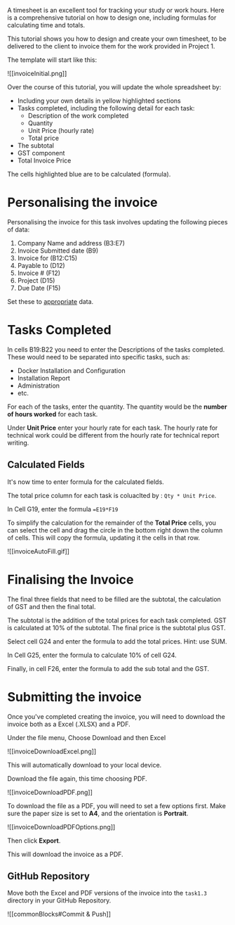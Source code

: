 A timesheet is an excellent tool for tracking your study or work hours. Here is a comprehensive tutorial on how to design one, including formulas for calculating time and totals.

This tutorial shows you how to design and create your own timesheet, to be delivered to the client to invoice them for the work provided in Project 1.

The template will start like this:

![[invoiceInitial.png]]

Over the course of this tutorial, you will update the whole spreadsheet by:
- Including your own details in yellow highlighted sections
- Tasks completed, including the following detail for each task:
	- Description of the work completed
	- Quantity
	- Unit Price (hourly rate)
	- Total price
- The subtotal
- GST component
- Total Invoice Price

The cells highlighted blue are to be calculated (formula).


# Personalising the invoice

Personalising the invoice for this task involves updating the following pieces of data:

1. Company Name and address (B3:E7)
2. Invoice Submitted date (B9)
3. Invoice for (B12:C15)
4. Payable to (D12)
5. Invoice # (F12)
6. Project (D15)
7. Due Date (F15)

Set these to <u>appropriate</u> data.

# Tasks Completed

In cells B19:B22 you need to enter the Descriptions of the tasks completed. These would need to be separated into specific tasks, such as:

- Docker Installation and Configuration
- Installation Report
- Administration 
- etc.

For each of the tasks, enter the quantity. The quantity would be the **number of hours worked** for each task.

Under **Unit Price** enter your hourly rate for each task. The hourly rate for technical work could be different from the hourly rate for technical report writing.

## Calculated Fields

It's now time to enter formula for the calculated fields.

The total price column for each task is coluaclted by : `Qty * Unit Price`. 

In Cell G19, enter the formula `=E19*F19`

To simplify the calculation for the remainder of the **Total Price** cells, you can select the cell and drag the circle in the bottom right down the column of cells. This will copy the formula, updating it the cells in that row.

![[invoiceAutoFill.gif]]

# Finalising the Invoice

The final three fields that need to be filled are the subtotal, the calculation of GST and then the final total.

The subtotal is the addition of the total prices for each task completed.
GST is calculated at 10% of the subtotal.
The final price is the subtotal plus GST.

Select cell G24 and enter the formula to add the total prices. Hint: use SUM.

In Cell G25, enter the formula to calculate 10% of cell G24.

Finally, in cell F26, enter the formula to add the sub total and the GST.

# Submitting the invoice

Once you've completed creating the invoice, you will need to download the invoice both as a Excel (.XLSX) and a PDF.

Under the file menu, Choose Download and then Excel

![[invoiceDownloadExcel.png]]

This will automatically download to your local device.

Download the file again, this time choosing PDF.

![[invoiceDownloadPDF.png]]

To download the file as a PDF, you will need to set a few options first. Make sure the paper size is set to **A4**, and the orientation is **Portrait**.

![[invoiceDownloadPDFOptions.png]]

Then click **Export**.

This will download the invoice as a PDF.

## GitHub Repository

Move both the Excel and PDF versions of the invoice into the `task1.3` directory in your GitHub Repository.

![[commonBlocks#Commit & Push]]

